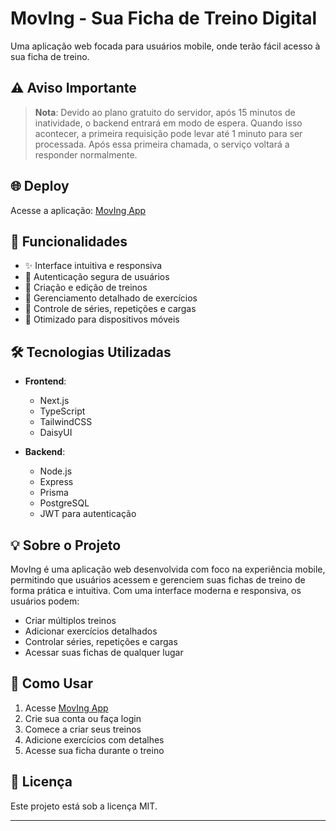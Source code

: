 # MovIng - Sua Ficha de Treino Digital

Uma aplicação web focada para usuários mobile, onde terão fácil acesso à sua ficha de treino.

## ⚠️ Aviso Importante

> **Nota**: Devido ao plano gratuito do servidor, após 15 minutos de inatividade, o backend entrará em modo de espera. Quando isso acontecer, a primeira requisição pode levar até 1 minuto para ser processada. Após essa primeira chamada, o serviço voltará a responder normalmente.

## 🌐 Deploy

Acesse a aplicação: [MovIng App](https://mov-ing-3s8b.vercel.app/)

## 📱 Funcionalidades

- ✨ Interface intuitiva e responsiva
- 🔐 Autenticação segura de usuários
- 📝 Criação e edição de treinos
- 💪 Gerenciamento detalhado de exercícios
- 🎯 Controle de séries, repetições e cargas
- 📱 Otimizado para dispositivos móveis

## 🛠️ Tecnologias Utilizadas

- **Frontend**:
  - Next.js
  - TypeScript
  - TailwindCSS
  - DaisyUI

- **Backend**:
  - Node.js
  - Express
  - Prisma
  - PostgreSQL
  - JWT para autenticação

## 💡 Sobre o Projeto

MovIng é uma aplicação web desenvolvida com foco na experiência mobile, permitindo que usuários acessem e gerenciem suas fichas de treino de forma prática e intuitiva. Com uma interface moderna e responsiva, os usuários podem:

- Criar múltiplos treinos
- Adicionar exercícios detalhados
- Controlar séries, repetições e cargas
- Acessar suas fichas de qualquer lugar

## 🚀 Como Usar

1. Acesse [MovIng App](https://mov-ing-3s8b.vercel.app/)
2. Crie sua conta ou faça login
3. Comece a criar seus treinos
4. Adicione exercícios com detalhes
5. Acesse sua ficha durante o treino

## 📝 Licença

Este projeto está sob a licença MIT.

---
